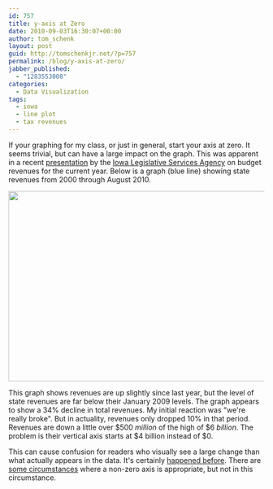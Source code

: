 ```yaml
---
id: 757
title: y-axis at Zero
date: 2010-09-03T16:30:07+00:00
author: tom_schenk
layout: post
guid: http://tomschenkjr.net/?p=757
permalink: /blog/y-axis-at-zero/
jabber_published:
  - "1283553008"
categories:
  - Data Visualization
tags:
  - iowa
  - line plot
  - tax revenues
---
```

If your graphing for my class, or just in general, start your axis at zero. It seems trivial, but can have a large impact on the graph. This was apparent in a recent <a href="http://www.youtube.com/watch?v=U5TAbkyQjgM&amp;feature=player_embedded">presentation</a> by the <a href="http://www.legis.state.ia.us/Central/">Iowa Legislative Services Agency</a> on budget revenues for the current year. Below is a graph (blue line) showing state revenues from 2000 through August 2010.

<a href="http://tomschenkjr.net/wordpress/wp-content/uploads/2010/09/lsa-wrong-scale-ia-general-fund-revenues1.png"><img class="aligncenter size-full wp-image-761" title="LSA-Wrong Scale-IA General Fund Revenues" src="http://tomschenkjr.net/wordpress/wp-content/uploads/2010/09/lsa-wrong-scale-ia-general-fund-revenues1.png" alt="" width="551" height="374" /></a>

This graph shows revenues are up slightly since last year, but the level of state revenues are far below their January 2009 levels. The graph appears to show a 34% decline in total revenues. My initial reaction was "we're really broke". But in actuality, revenues only dropped 10% in that period. Revenues are down a little over $500 <em>million</em> of the high of $6 <em>billion</em>. The problem is their vertical axis starts at $4 billion instead of $0.

This can cause confusion for readers who visually see a large change than what actually appears in the data. It's certainly <a href="http://tomschenkjr.net/2010/06/07/im-not-familiar-with-your-level/">happened before</a>. There are <a href="http://www.stat.columbia.edu/~cook/movabletype/archives/2010/05/is_chartjunk_re.html">some circumstances</a> where a non-zero axis is appropriate, but not in this circumstance.